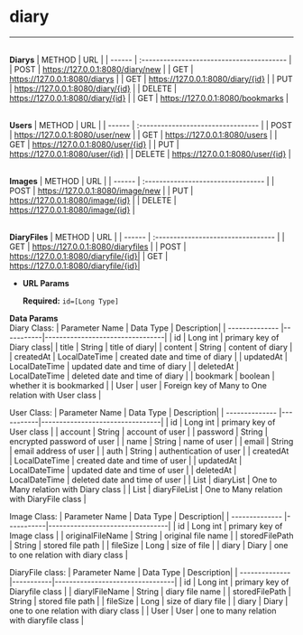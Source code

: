 # diary
----
 <br>**Diarys**
| METHOD | URL                                       |
| ------ | :---------------------------------------- |
| POST   | https://127.0.0.1:8080/diary/new          |
| GET    | https://127.0.0.1:8080/diarys             |
| GET    | https://127.0.0.1:8080/diary/{id}         |
| PUT    | https://127.0.0.1:8080/diary/{id}         |
| DELETE | https://127.0.0.1:8080/diary/{id}         |
| GET    | https://127.0.0.1:8080/bookmarks          |

 <br>**Users**
| METHOD | URL                                |
| ------ | :--------------------------------- |
| POST   | https://127.0.0.1:8080/user/new    |
| GET    | https://127.0.0.1:8080/users       |
| GET    | https://127.0.0.1:8080/user/{id}   |
| PUT    | https://127.0.0.1:8080/user/{id}   |
| DELETE | https://127.0.0.1:8080/user/{id}   |

<br>**Images**
| METHOD | URL                                |
| ------ | :--------------------------------- |
| POST   | https://127.0.0.1:8080/image/new   |
| PUT    | https://127.0.0.1:8080/image/{id}  |
| DELETE | https://127.0.0.1:8080/image/{id}  |

<br>**DiaryFiles**
| METHOD | URL                                |
| ------ | :--------------------------------- |
| GET    | https://127.0.0.1:8080/diaryfiles  |
| POST   | https://127.0.0.1:8080/diaryfile/{id}|
| GET    | https://127.0.0.1:8080/diaryfile/{id}|

*  **URL Params**

   **Required:**
   `id=[Long Type]`

**Data Params** <br />
Diary Class: 
| Parameter Name | Data Type | Description| 
| -------------- |-----------|---------------------------------|
| id | Long int | primary key of Diary class|
| title | String | title of diary|
| content | String | content of diary |
| createdAt | LocalDateTime | created date and time of diary |
| updatedAt | LocalDateTime | updated date and time of diary |
| deletedAt | LocalDateTime | deleted date and time of diary |
| bookmark | boolean | whether it is bookmarked |
| User | user | Foreign key of Many to One relation with User class |

User Class: 
| Parameter Name | Data Type | Description| 
| -------------- |-----------|---------------------------------|
| id | Long int | primary key of User class |
| account | String | account of user |
| password | String | encrypted password of user |
| name | String | name of user |
| email | String | email address of user |
| auth | String | authentication of user |
| createdAt | LocalDateTime | created date and time of user |
| updatedAt | LocalDateTime | updated date and time of user |
| deletedAt | LocalDateTime | deleted date and time of user |
| List<Diary> | diaryList | One to Many relation with Diary class |
| List<DiaryFile> | diaryFileList | One to Many relation with DiaryFile class |
 
Image Class: 
| Parameter Name | Data Type | Description| 
| -------------- |-----------|---------------------------------|
| id | Long int | primary key of Image class |
| originalFileName | String | original file name |
| storedFilePath | String | stored file path |
| fileSize | Long | size of file |
| diary | Diary | one to one relation with diary class |

DiaryFile class:
| Parameter Name | Data Type | Description| 
| -------------- |-----------|---------------------------------|
| id | Long int | primary key of Diaryfile class |
| diarylFileName | String | diary file name |
| storedFilePath | String | stored file path |
| fileSize | Long | size of diary file |
| diary | Diary | one to one relation with diary class |
| User | User | one to many relation with diaryfile class |
